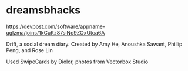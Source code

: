 # dreamsbhacks

https://devpost.com/software/appname-uglzma/joins/1kCuKz87siNo9ZOxUtca6A

Drift, a social dream diary.
Created by Amy He, Anoushka Sawant, Phillip Peng, and Rose Lin

Used SwipeCards by Diolor, photos from Vectorbox Studio
